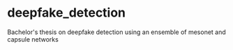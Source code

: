 # deepfake_detection
Bachelor's thesis on deepfake detection using an ensemble of mesonet and capsule networks
